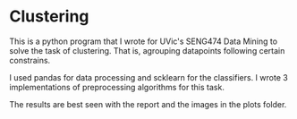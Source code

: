 # Clustering 

This is a python program that I wrote for UVic's SENG474 Data Mining to solve the task of clustering. That is, agrouping datapoints following certain constrains.

I used pandas for data processing and scklearn for the classifiers. I wrote 3 implementations of preprocessing algorithms for this task.

The results are best seen with the report and the images in the plots folder.

